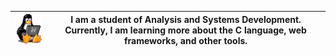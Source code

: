 


| <img  width="110" src="linux-computer.gif"> | I am a student of Analysis and Systems Development. Currently, I am learning more about the C language, web frameworks, and other tools. |
|:----------------------------------------------------:|:-----------------------------------------------------:|

  



